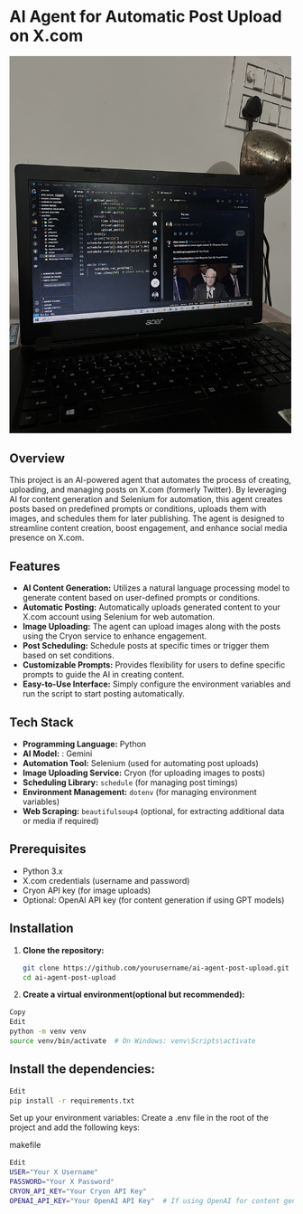 # AI Agent for Automatic Post Upload on X.com
<img src="./IMG_2.jpeg" alt="AI Agent" width="500" height="auto">  <!-- Adjust path and image size as needed -->
## Overview
This project is an AI-powered agent that automates the process of creating, uploading, and managing posts on X.com (formerly Twitter). By leveraging AI for content generation and Selenium for automation, this agent creates posts based on predefined prompts or conditions, uploads them with images, and schedules them for later publishing. The agent is designed to streamline content creation, boost engagement, and enhance social media presence on X.com.

## Features
- **AI Content Generation:** Utilizes a natural language processing model to generate content based on user-defined prompts or conditions.
- **Automatic Posting:** Automatically uploads generated content to your X.com account using Selenium for web automation.
- **Image Uploading:** The agent can upload images along with the posts using the Cryon service to enhance engagement.
- **Post Scheduling:** Schedule posts at specific times or trigger them based on set conditions.
- **Customizable Prompts:** Provides flexibility for users to define specific prompts to guide the AI in creating content.
- **Easy-to-Use Interface:** Simply configure the environment variables and run the script to start posting automatically.

## Tech Stack
- **Programming Language:** Python
- **AI Model:** : Gemini
- **Automation Tool:** Selenium (used for automating post uploads)
- **Image Uploading Service:** Cryon (for uploading images to posts)
- **Scheduling Library:** `schedule` (for managing post timings)
- **Environment Management:** `dotenv` (for managing environment variables)
- **Web Scraping:** `beautifulsoup4` (optional, for extracting additional data or media if required)

## Prerequisites
- Python 3.x
- X.com credentials (username and password)
- Cryon API key (for image uploads)
- Optional: OpenAI API key (for content generation if using GPT models)

## Installation

1. **Clone the repository:**
   ```bash
   git clone https://github.com/yourusername/ai-agent-post-upload.git
   cd ai-agent-post-upload
2. **Create a virtual environment(optional but recommended):**

```bash
Copy
Edit
python -m venv venv
source venv/bin/activate  # On Windows: venv\Scripts\activate
```
## Install the dependencies:

```bash
Edit
pip install -r requirements.txt
```
Set up your environment variables: Create a .env file in the root of the project and add the following keys:

makefile
```bash
Edit
USER="Your X Username"
PASSWORD="Your X Password"
CRYON_API_KEY="Your Cryon API Key"
OPENAI_API_KEY="Your OpenAI API Key"  # If using OpenAI for content generation
```
